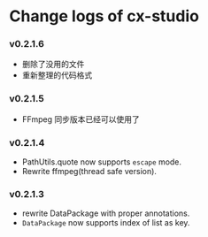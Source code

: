 # Change logs of cx-studio

### v0.2.1.6
- 删除了没用的文件
- 重新整理的代码格式

### v0.2.1.5

- FFmpeg 同步版本已经可以使用了

### v0.2.1.4

- PathUtils.quote now supports `escape` mode.
- Rewrite ffmpeg(thread safe version).

### v0.2.1.3

- rewrite DataPackage with proper annotations.
- `DataPackage` now supports index of list as key.
